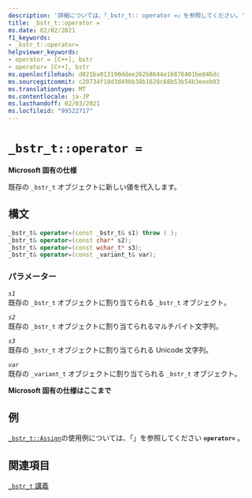 ```yaml
---
description: '詳細については、「_bstr_t:: operator =」を参照してください。'
title: _bstr_t::operator =
ms.date: 02/02/2021
f1_keywords:
- _bstr_t::operator=
helpviewer_keywords:
- operator = [C++], bstr
- operator= [C++], bstr
ms.openlocfilehash: d021ba013190ddee262b8644e16876401be846dc
ms.sourcegitcommit: c20734f18d3d49bb38b1628c68b53b54b3eeeb03
ms.translationtype: MT
ms.contentlocale: ja-JP
ms.lasthandoff: 02/03/2021
ms.locfileid: "99522717"
---
```

# `_bstr_t::operator =`

**Microsoft 固有の仕様**

既存の `_bstr_t` オブジェクトに新しい値を代入します。

## <a name="syntax"></a>構文

```cpp
_bstr_t& operator=(const _bstr_t& s1) throw ( );
_bstr_t& operator=(const char* s2);
_bstr_t& operator=(const wchar_t* s3);
_bstr_t& operator=(const _variant_t& var);
```

### <a name="parameters"></a>パラメーター

*`s1`*\
既存の `_bstr_t` オブジェクトに割り当てられる `_bstr_t` オブジェクト。

*`s2`*\
既存の `_bstr_t` オブジェクトに割り当てられるマルチバイト文字列。

*`s3`*\
既存の `_bstr_t` オブジェクトに割り当てられる Unicode 文字列。

*`var`*\
既存の `_variant_t` オブジェクトに割り当てられる `_bstr_t` オブジェクト。

**Microsoft 固有の仕様はここまで**

## <a name="example"></a>例

[`_bstr_t::Assign`](../cpp/bstr-t-assign.md)の使用例については、「」を参照してください **`operator=`** 。

## <a name="see-also"></a>関連項目

[`_bstr_t` 講義](../cpp/bstr-t-class.md)
